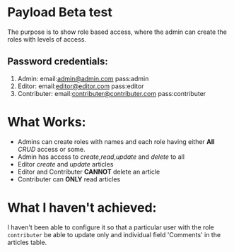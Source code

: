 # Payload Beta test
The purpose is to show role based access, where the admin can create the roles with levels of access.

## Password credentials:
1. Admin:
    email:admin@admin.com
    pass:admin
2. Editor:
    email:editor@editor.com
    pass:editor
3. Contributer:
    email:contributer@contributer.com
    pass:contributer

# What Works:

- Admins can create roles with names and each role having either **All** *CRUD* access or some.
- Admin has access to *create*,*read*,*update* and *delete* to all 
- Editor *create* and *update* articles
- Editor and Contributer **CANNOT** delete an article
- Contributer can **ONLY** read articles

# What I haven't achieved:
I haven't been able to configure it so that a particular user with the role `contributer` be able to update only and individual field 'Comments' in the articles table.